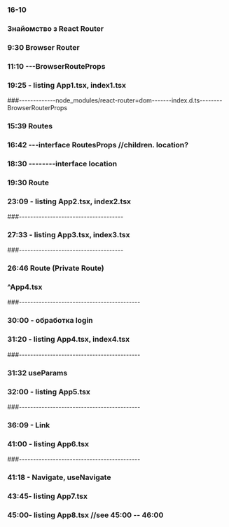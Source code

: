 ### 16-10

### Знайомство з React Router

### 9:30 Browser Router
### 11:10 ---BrowserRouteProps
### 19:25 - listing App1.tsx, index1.tsx
###-------------node_modules/react-router=dom-------index.d.ts--------BrowserRouterProps
### 15:39 Routes
### 16:42 ---interface RoutesProps //children. location?
### 18:30 --------interface location  
### 19:30 Route
### 23:09 - listing App2.tsx, index2.tsx
###-------------------------------------
### 27:33 - listing App3.tsx, index3.tsx
###-------------------------------------
### 26:46 Route (Private Route)
### ^App4.tsx
###-------------------------------------------
### 30:00 - обработка login
### 31:20 - listing App4.tsx, index4.tsx
###-------------------------------------------
### 31:32 useParams
### 32:00 - listing App5.tsx
###-------------------------------------------
### 36:09 - Link
### 41:00 - listing App6.tsx
###-------------------------------------------
### 41:18 - Navigate,   useNavigate
### 43:45- listing App7.tsx
### 45:00- listing App8.tsx  //see 45:00 -- 46:00